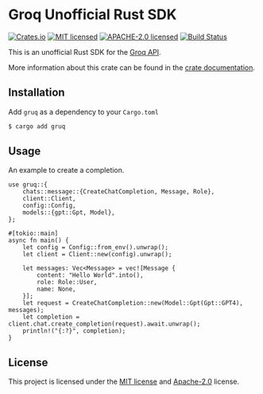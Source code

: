 # Groq Unofficial Rust SDK

[![Crates.io][crates-badge]][crates-url]
[![MIT licensed][mit-badge]][mit-url]
[![APACHE-2.0 licensed][apache-badge]][apache-url]
[![Build Status][actions-badge]][actions-url]

[crates-badge]: https://img.shields.io/crates/v/gruq.svg
[crates-url]: https://crates.io/crates/gruq
[mit-badge]: https://img.shields.io/badge/license-MIT-blue.svg
[mit-url]: https://github.com/roushou/mesh/blob/master/LICENSE-MIT
[apache-badge]: https://img.shields.io/badge/license-apache-blue.svg
[apache-url]: https://github.com/roushou/mesh/blob/master/LICENSE-APACHE
[actions-badge]: https://github.com/roushou/mesh/workflows/CI/badge.svg
[actions-url]: https://github.com/roushou/mesh/actions?query=workflow%3ACI+branch%3Amaster

This is an unofficial Rust SDK for the [Groq API](https://console.groq.com/docs/quickstart).

More information about this crate can be found in the [crate documentation](https://crates.io/crates/gruq).

## Installation

Add `gruq` as a dependency to your `Cargo.toml`

```sh
$ cargo add gruq
```

## Usage

An example to create a completion.

```rust,ignore
use gruq::{
    chats::message::{CreateChatCompletion, Message, Role},
    client::Client,
    config::Config,
    models::{gpt::Gpt, Model},
};

#[tokio::main]
async fn main() {
    let config = Config::from_env().unwrap();
    let client = Client::new(config).unwrap();

    let messages: Vec<Message> = vec![Message {
        content: "Hello World".into(),
        role: Role::User,
        name: None,
    }];
    let request = CreateChatCompletion::new(Model::Gpt(Gpt::GPT4), messages);
    let completion = client.chat.create_completion(request).await.unwrap();
    println!("{:?}", completion);
}
```

## License

This project is licensed under the [MIT license](../LICENSE-MIT) and [Apache-2.0](../LICENSE-APACHE) license.
